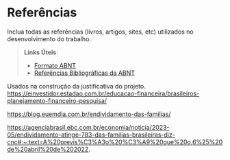 # Referências

Inclua todas as referências (livros, artigos, sites, etc) utilizados no desenvolvimento do trabalho.

> **Links Úteis**:
> - [Formato ABNT](https://www.normastecnicas.com/abnt/trabalhos-academicos/referencias/)
> - [Referências Bibliográficas da ABNT](https://comunidade.rockcontent.com/referencia-bibliografica-abnt/)

Usados na construção da justificativa do projeto.
https://einvestidor.estadao.com.br/educacao-financeira/brasileiros-planejamento-financeiro-pesquisa/

https://blog.euemdia.com.br/endividamento-das-familias/

https://agenciabrasil.ebc.com.br/economia/noticia/2023-05/endividamento-atinge-783-das-familias-brasileiras-diz-cnc#:~:text=A%20previs%C3%A3o%20%C3%A9%20que%20o,6%25%20de%20abril%20de%202022.

